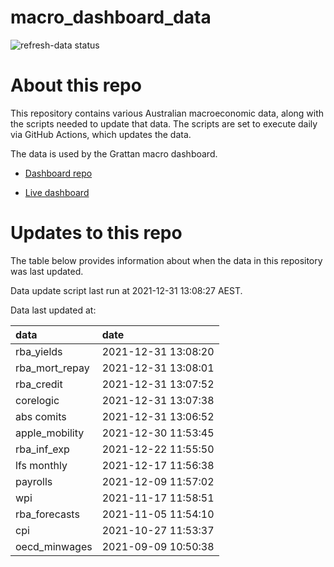 
<!-- README.md is generated from README.Rmd. Please edit that file -->

# macro\_dashboard\_data

<!-- badges: start -->

![refresh-data
status](https://github.com/grattan/macro_dashboard_data/workflows/refresh-data/badge.svg)

<!-- badges: end -->

# About this repo

This repository contains various Australian macroeconomic data, along
with the scripts needed to update that data. The scripts are set to
execute daily via GitHub Actions, which updates the data.

The data is used by the Grattan macro dashboard.

  - [Dashboard repo](https://github.com/grattan/macrodashboard)

  - [Live dashboard](https://mattcowgill.shinyapps.io/macrodashboard/)

# Updates to this repo

The table below provides information about when the data in this
repository was last updated.

Data update script last run at 2021-12-31 13:08:27 AEST.

Data last updated at:

| data             | date                |
| :--------------- | :------------------ |
| rba\_yields      | 2021-12-31 13:08:20 |
| rba\_mort\_repay | 2021-12-31 13:08:01 |
| rba\_credit      | 2021-12-31 13:07:52 |
| corelogic        | 2021-12-31 13:07:38 |
| abs comits       | 2021-12-31 13:06:52 |
| apple\_mobility  | 2021-12-30 11:53:45 |
| rba\_inf\_exp    | 2021-12-22 11:55:50 |
| lfs monthly      | 2021-12-17 11:56:38 |
| payrolls         | 2021-12-09 11:57:02 |
| wpi              | 2021-11-17 11:58:51 |
| rba\_forecasts   | 2021-11-05 11:54:10 |
| cpi              | 2021-10-27 11:53:37 |
| oecd\_minwages   | 2021-09-09 10:50:38 |
